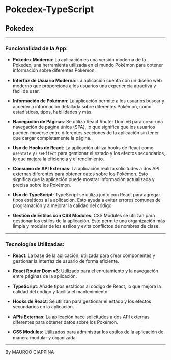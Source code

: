 # Pokedex-TypeScript
## Pokedex

---

### Funcionalidad de la App:

- **Pokedex Moderna**: La aplicación es una versión moderna de la Pokedex, una herramienta utilizada en el mundo Pokémon para obtener información sobre diferentes Pokémon.

- **Interfaz de Usuario Moderna**: La aplicación cuenta con un diseño web moderno que proporciona a los usuarios una experiencia atractiva y fácil de usar.

- **Información de Pokémon**: La aplicación permite a los usuarios buscar y acceder a información detallada sobre diferentes Pokémon, como estadísticas, tipos, habilidades y más.

- **Navegación de Páginas**: Se utiliza React Router Dom v6 para crear una navegación de página única (SPA), lo que significa que los usuarios pueden moverse entre diferentes secciones de la aplicación sin tener que cargar completamente la página.

- **Uso de Hooks de React**: La aplicación utiliza hooks de React como `useState` y `useEffect` para gestionar el estado y los efectos secundarios, lo que mejora la eficiencia y el rendimiento.

- **Consumo de API Externas**: La aplicación realiza solicitudes a dos API externas diferentes para obtener datos sobre los Pokémon. Esto significa que la aplicación puede mostrar información actualizada y precisa sobre los Pokémon.

- **Uso de TypeScript**: TypeScript se utiliza junto con React para agregar tipos estáticos a la aplicación. Esto ayuda a evitar errores comunes de programación y a mejorar la calidad del código.

- **Gestión de Estilos con CSS Modules**: CSS Modules se utilizan para gestionar los estilos de la aplicación. Esto permite una organización más limpia y modular de los estilos y evita conflictos de nombres de clase.

---

### Tecnologías Utilizadas:

- **React**: La base de la aplicación, utilizada para crear componentes y gestionar la interfaz de usuario de forma eficiente.

- **React Router Dom v6**: Utilizado para el enrutamiento y la navegación entre páginas de la aplicación.

- **TypeScript**: Añade tipos estáticos al código de React, lo que mejora la calidad del código y facilita el mantenimiento.

- **Hooks de React**: Se utilizan para gestionar el estado y los efectos secundarios en la aplicación.

- **APIs Externas**: La aplicación hace solicitudes a dos API externas diferentes para obtener datos sobre los Pokémon.

- **CSS Modules**: Utilizados para administrar los estilos de la aplicación de manera modular y organizada.

---

By MAUROO CIAPPINA

